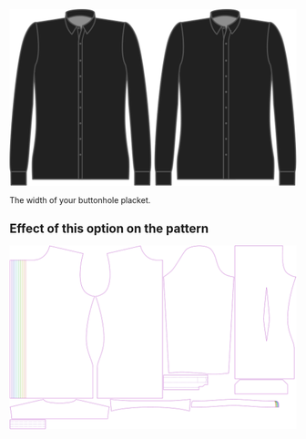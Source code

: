 ![Buttonhole placket width](buttonholeplacketwidth.svg)

The width of your buttonhole placket.

## Effect of this option on the pattern

![This image shows the effect of this option by superimposing several variants that have a different value for this option](simon_buttonholeplacketwidth_sample.svg "Effect of this option on the pattern")
